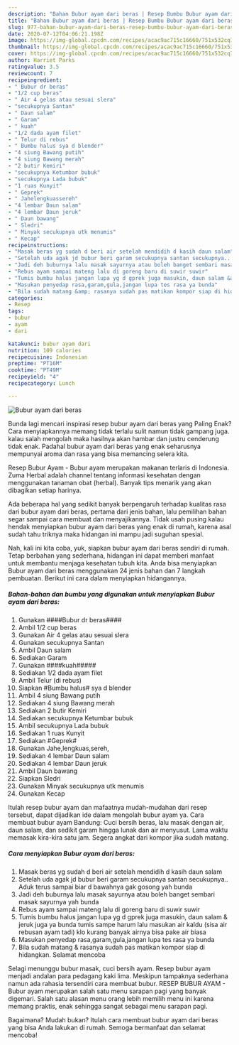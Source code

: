 ```yaml
---
description: "Bahan Bubur ayam dari beras | Resep Bumbu Bubur ayam dari beras Yang Mudah Dan Praktis"
title: "Bahan Bubur ayam dari beras | Resep Bumbu Bubur ayam dari beras Yang Mudah Dan Praktis"
slug: 977-bahan-bubur-ayam-dari-beras-resep-bumbu-bubur-ayam-dari-beras-yang-mudah-dan-praktis
date: 2020-07-12T04:06:21.198Z
image: https://img-global.cpcdn.com/recipes/acac9ac715c16660/751x532cq70/bubur-ayam-dari-beras-foto-resep-utama.jpg
thumbnail: https://img-global.cpcdn.com/recipes/acac9ac715c16660/751x532cq70/bubur-ayam-dari-beras-foto-resep-utama.jpg
cover: https://img-global.cpcdn.com/recipes/acac9ac715c16660/751x532cq70/bubur-ayam-dari-beras-foto-resep-utama.jpg
author: Harriet Parks
ratingvalue: 3.5
reviewcount: 7
recipeingredient:
- " Bubur dr beras"
- "1/2 cup beras"
- " Air 4 gelas atau sesuai slera"
- "secukupnya Santan"
- " Daun salam"
- " Garam"
- " kuah"
- "1/2 dada ayam filet"
- " Telur di rebus"
- " Bumbu halus sya d blender"
- "4 siung Bawang putih"
- "4 siung Bawang merah"
- "2 butir Kemiri"
- "secukupnya Ketumbar bubuk"
- "secukupnya Lada bubuk"
- "1 ruas Kunyit"
- " Geprek"
- " Jahelengkuassereh"
- "4 lembar Daun salam"
- "4 lembar Daun jeruk"
- " Daun bawang"
- " Sledri"
- " Minyak secukupnya utk menumis"
- " Kecap"
recipeinstructions:
- "Masak beras yg sudah d beri air setelah mendidih d kasih daun salam"
- "Setelah uda agak jd bubur beri garam secukupnya santan secukupnya.. Aduk terus sampai biar d bawahnya gak gosong yah bunda"
- "Jadi deh buburnya lalu masak sayurnya atau boleh banget sembari masak sayurnya yah bunda"
- "Rebus ayam sampai mateng lalu di goreng baru di suwir suwir"
- "Tumis bumbu halus jangan lupa yg d gprek juga masukin, daun salam &amp; jeruk juga ya bunda tumis sampe harum lalu masukan air kaldu (sisa air rebusan ayam tadi) klo kurang banyak airnya bisa pake air biasa"
- "Masukan penyedap rasa,garam,gula,jangan lupa tes rasa ya bunda"
- "Bila sudah matang &amp; rasanya sudah pas matikan kompor siap di hidangkan. Selamat mencoba"
categories:
- Resep
tags:
- bubur
- ayam
- dari

katakunci: bubur ayam dari 
nutrition: 109 calories
recipecuisine: Indonesian
preptime: "PT16M"
cooktime: "PT49M"
recipeyield: "4"
recipecategory: Lunch

---
```



![Bubur ayam dari beras](https://img-global.cpcdn.com/recipes/acac9ac715c16660/751x532cq70/bubur-ayam-dari-beras-foto-resep-utama.jpg)

Bunda lagi mencari inspirasi resep bubur ayam dari beras yang Paling Enak? Cara menyiapkannya memang tidak terlalu sulit namun tidak gampang juga. kalau salah mengolah maka hasilnya akan hambar dan justru cenderung tidak enak. Padahal bubur ayam dari beras yang enak seharusnya mempunyai aroma dan rasa yang bisa memancing selera kita.

Resep Bubur Ayam - Bubur ayam merupakan makanan terlaris di Indonesia. Zuma Herbal adalah channel tentang informasi kesehatan dengan menggunakan tanaman obat (herbal). Banyak tips menarik yang akan dibagikan setiap harinya.

Ada beberapa hal yang sedikit banyak berpengaruh terhadap kualitas rasa dari bubur ayam dari beras, pertama dari jenis bahan, lalu pemilihan bahan segar sampai cara membuat dan menyajikannya. Tidak usah pusing kalau hendak menyiapkan bubur ayam dari beras yang enak di rumah, karena asal sudah tahu triknya maka hidangan ini mampu jadi suguhan spesial.


Nah, kali ini kita coba, yuk, siapkan bubur ayam dari beras sendiri di rumah. Tetap berbahan yang sederhana, hidangan ini dapat memberi manfaat untuk membantu menjaga kesehatan tubuh kita. Anda bisa menyiapkan Bubur ayam dari beras menggunakan 24 jenis bahan dan 7 langkah pembuatan. Berikut ini cara dalam menyiapkan hidangannya.

<!--inarticleads1-->

##### Bahan-bahan dan bumbu yang digunakan untuk menyiapkan Bubur ayam dari beras:

1. Gunakan  ####Bubur dr beras####
1. Ambil 1/2 cup beras
1. Gunakan  Air 4 gelas atau sesuai slera
1. Gunakan secukupnya Santan
1. Ambil  Daun salam
1. Sediakan  Garam
1. Gunakan  ####kuah#####
1. Sediakan 1/2 dada ayam filet
1. Ambil  Telur (di rebus)
1. Siapkan  #Bumbu halus# sya d blender
1. Ambil 4 siung Bawang putih
1. Sediakan 4 siung Bawang merah
1. Sediakan 2 butir Kemiri
1. Sediakan secukupnya Ketumbar bubuk
1. Ambil secukupnya Lada bubuk
1. Sediakan 1 ruas Kunyit
1. Sediakan  #Geprek#
1. Gunakan  Jahe,lengkuas,sereh,
1. Sediakan 4 lembar Daun salam
1. Sediakan 4 lembar Daun jeruk
1. Ambil  Daun bawang
1. Siapkan  Sledri
1. Gunakan  Minyak secukupnya utk menumis
1. Gunakan  Kecap


Itulah resep bubur ayam dan mafaatnya mudah-mudahan dari resep tersebut, dapat dijadikan ide dalam mengolah bubur ayam ya. Cara membuat bubur ayam Bandung: Cuci bersih beras, lalu masak dengan air, daun salam, dan sedikit garam hingga lunak dan air menyusut. Lama waktu memasak kira-kira satu jam. Segera angkat dari kompor jika sudah matang. 

<!--inarticleads2-->

##### Cara menyiapkan Bubur ayam dari beras:

1. Masak beras yg sudah d beri air setelah mendidih d kasih daun salam
1. Setelah uda agak jd bubur beri garam secukupnya santan secukupnya.. Aduk terus sampai biar d bawahnya gak gosong yah bunda
1. Jadi deh buburnya lalu masak sayurnya atau boleh banget sembari masak sayurnya yah bunda
1. Rebus ayam sampai mateng lalu di goreng baru di suwir suwir
1. Tumis bumbu halus jangan lupa yg d gprek juga masukin, daun salam &amp; jeruk juga ya bunda tumis sampe harum lalu masukan air kaldu (sisa air rebusan ayam tadi) klo kurang banyak airnya bisa pake air biasa
1. Masukan penyedap rasa,garam,gula,jangan lupa tes rasa ya bunda
1. Bila sudah matang &amp; rasanya sudah pas matikan kompor siap di hidangkan. Selamat mencoba


Selagi menunggu bubur masak, cuci bersih ayam. Resep bubur ayam menjadi andalan para pedagang kaki lima. Meskipun tampaknya sederhana namun ada rahasia tersendiri cara membuat bubur. RESEP BUBUR AYAM - Bubur ayam merupakan salah satu menu sarapan pagi yang banyak digemari. Salah satu alasan menu orang lebih memilih menu ini karena memang praktis, enak sehingga sangat sebagai menu sarapan pagi. 

Bagaimana? Mudah bukan? Itulah cara membuat bubur ayam dari beras yang bisa Anda lakukan di rumah. Semoga bermanfaat dan selamat mencoba!
